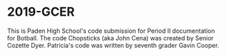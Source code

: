 # 2019-GCER
This is Paden High School's code submission for Period II documentation for Botball. The code Chopsticks (aka John Cena) was created by Senior Cozette Dyer. Patricia's code was written by seventh grader Gavin Cooper. 
